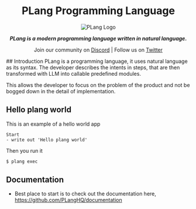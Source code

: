 <center>

# PLang Programming Language

![PLang Logo](https://plang.is/android-chrome-192x192.png)

***PLang is a modern programming language written in natural language.***

Join our community on [Discord](https://discord.gg/A8kYUymsDD) | Follow us on [Twitter](https://twitter.com/planghq)

</center>
## Introduction
PLang is a programming language, it uses natural language as its syntax. The developer describes the intents in steps, that are then transformed with LLM into callable predefined modules.

This allows the developer to focus on the problem of the product and not be bogged down in the detail of implementation.

## Hello plang world
This is an example of a hello world app

```plang
Start
- write out 'Hello plang world'
```

Then you run it
```bash
$ plang exec
```
## Documentation
- Best place to start is to check out the documentation here, https://github.com/PLangHQ/documentation



<!--

**Here are some ideas to get you started:**

🙋‍♀️ A short introduction - what is your organization all about?
🌈 Contribution guidelines - how can the community get involved?
👩‍💻 Useful resources - where can the community find your docs? Is there anything else the community should know?
🍿 Fun facts - what does your team eat for breakfast?
🧙 Remember, you can do mighty things with the power of [Markdown](https://docs.github.com/github/writing-on-github/getting-started-with-writing-and-formatting-on-github/basic-writing-and-formatting-syntax)
-->
